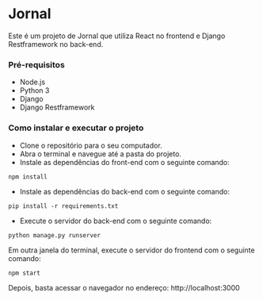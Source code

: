 # Jornal

Este é um projeto de Jornal que utiliza React no frontend e Django Restframework no back-end.

### Pré-requisitos
- Node.js
- Python 3
- Django
- Django Restframework

### Como instalar e executar o projeto
- Clone o repositório para o seu computador.
- Abra o terminal e navegue até a pasta do projeto.
- Instale as dependências do front-end com o seguinte comando:
```
npm install
```
- Instale as dependências do back-end com o seguinte comando:
```
pip install -r requirements.txt
```

- Execute o servidor do back-end com o seguinte comando:
```
python manage.py runserver
```


Em outra janela do terminal, execute o servidor do frontend com o seguinte comando:
```
npm start
```

Depois, basta acessar o navegador no endereço: http://localhost:3000
